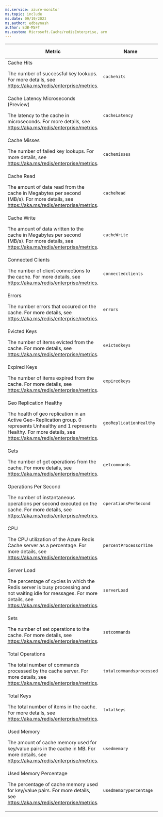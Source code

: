 ```yaml
---
ms.service: azure-monitor
ms.topic: include
ms.date: 09/19/2023
ms.author: edbaynash
author: EdB-MSFT
ms.custom: Microsoft.Cache/redisEnterprise, arm
---
```

  
  
|Metric|Name|Unit|Aggregation|Dimensions|Time Grains|DS Export|
|---|---|---|---|---|---|---|
|Cache Hits<p><p>The number of successful key lookups. For more details, see https://aka.ms/redis/enterprise/metrics. |`cachehits` |Count |Total |No Dimensions|PT5M, PT1H |Yes|
|Cache Latency Microseconds (Preview)<p><p>The latency to the cache in microseconds. For more details, see https://aka.ms/redis/enterprise/metrics. |`cacheLatency` |Count |Average |InstanceId|PT5M, PT1H |Yes|
|Cache Misses<p><p>The number of failed key lookups. For more details, see https://aka.ms/redis/enterprise/metrics. |`cachemisses` |Count |Total |InstanceId|PT5M, PT1H |Yes|
|Cache Read<p><p>The amount of data read from the cache in Megabytes per second (MB/s). For more details, see https://aka.ms/redis/enterprise/metrics. |`cacheRead` |BytesPerSecond |Maximum |InstanceId|PT5M, PT1H |Yes|
|Cache Write<p><p>The amount of data written to the cache in Megabytes per second (MB/s). For more details, see https://aka.ms/redis/enterprise/metrics. |`cacheWrite` |BytesPerSecond |Maximum |InstanceId|PT5M, PT1H |Yes|
|Connected Clients<p><p>The number of client connections to the cache. For more details, see https://aka.ms/redis/enterprise/metrics. |`connectedclients` |Count |Maximum |InstanceId|PT5M, PT1H |Yes|
|Errors<p><p>The number errors that occured on the cache. For more details, see https://aka.ms/redis/enterprise/metrics. |`errors` |Count |Maximum |InstanceId, ErrorType|PT5M, PT1H |Yes|
|Evicted Keys<p><p>The number of items evicted from the cache. For more details, see https://aka.ms/redis/enterprise/metrics. |`evictedkeys` |Count |Total |No Dimensions|PT5M, PT1H |Yes|
|Expired Keys<p><p>The number of items expired from the cache. For more details, see https://aka.ms/redis/enterprise/metrics. |`expiredkeys` |Count |Total |No Dimensions|PT5M, PT1H |Yes|
|Geo Replication Healthy<p><p>The health of geo replication in an Active Geo-Replication group. 0 represents Unhealthy and 1 represents Healthy. For more details, see https://aka.ms/redis/enterprise/metrics. |`geoReplicationHealthy` |Count |Maximum |No Dimensions|PT5M, PT1H |Yes|
|Gets<p><p>The number of get operations from the cache. For more details, see https://aka.ms/redis/enterprise/metrics. |`getcommands` |Count |Total |No Dimensions|PT5M, PT1H |Yes|
|Operations Per Second<p><p>The number of instantaneous operations per second executed on the cache. For more details, see https://aka.ms/redis/enterprise/metrics. |`operationsPerSecond` |Count |Maximum |No Dimensions|PT5M, PT1H |Yes|
|CPU<p><p>The CPU utilization of the Azure Redis Cache server as a percentage. For more details, see https://aka.ms/redis/enterprise/metrics. |`percentProcessorTime` |Percent |Maximum |InstanceId|PT5M, PT1H |Yes|
|Server Load<p><p>The percentage of cycles in which the Redis server is busy processing and not waiting idle for messages. For more details, see https://aka.ms/redis/enterprise/metrics. |`serverLoad` |Percent |Maximum |No Dimensions|PT5M, PT1H |Yes|
|Sets<p><p>The number of set operations to the cache. For more details, see https://aka.ms/redis/enterprise/metrics. |`setcommands` |Count |Total |No Dimensions|PT5M, PT1H |Yes|
|Total Operations<p><p>The total number of commands processed by the cache server. For more details, see https://aka.ms/redis/enterprise/metrics. |`totalcommandsprocessed` |Count |Total |No Dimensions|PT5M, PT1H |Yes|
|Total Keys<p><p>The total number of items in the cache. For more details, see https://aka.ms/redis/enterprise/metrics. |`totalkeys` |Count |Maximum |No Dimensions|PT5M, PT1H |Yes|
|Used Memory<p><p>The amount of cache memory used for key/value pairs in the cache in MB. For more details, see https://aka.ms/redis/enterprise/metrics. |`usedmemory` |Bytes |Maximum |No Dimensions|PT5M, PT1H |Yes|
|Used Memory Percentage<p><p>The percentage of cache memory used for key/value pairs. For more details, see https://aka.ms/redis/enterprise/metrics. |`usedmemorypercentage` |Percent |Maximum |InstanceId|PT5M, PT1H |Yes|